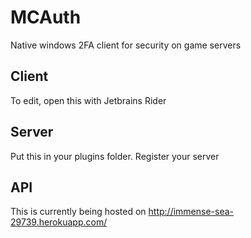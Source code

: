 # MCAuth
Native windows 2FA client for security on game servers

## Client

To edit, open this with Jetbrains Rider

## Server

Put this in your plugins folder. Register your server

## API

This is currently being hosted on http://immense-sea-29739.herokuapp.com/
